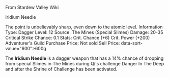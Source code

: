 From Stardew Valley Wiki

Iridium Needle

The point is unbelievably sharp, even down to the atomic level. Information Type: Dagger Level: 12 Source: The Mines (Special Slimes) Damage: 20-35 Critical Strike Chance: 0.1 Stats: Crit. Chance (+6) Crit. Power (+200) Adventurer's Guild Purchase Price: Not sold Sell Price: data-sort-value="600"&gt;600g

The **Iridium Needle** is a dagger weapon that has a 14% chance of dropping from special Slimes in The Mines during Qi's challenge Danger In The Deep and after the Shrine of Challenge has been activated.